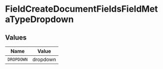 # FieldCreateDocumentFieldsFieldMetaTypeDropdown


## Values

| Name       | Value      |
| ---------- | ---------- |
| `DROPDOWN` | dropdown   |